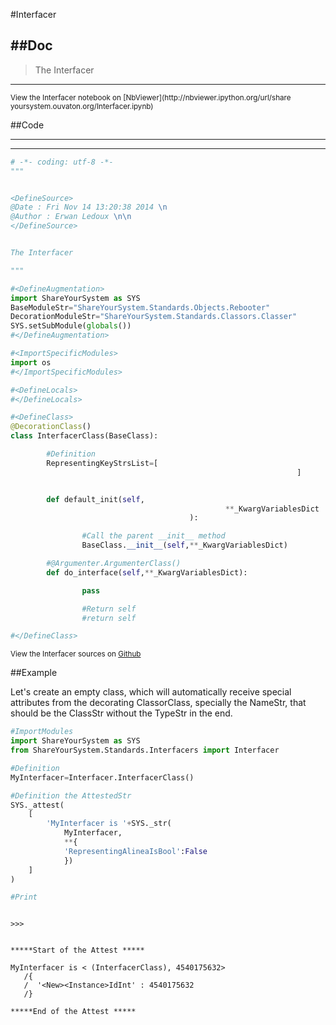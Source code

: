 

<!--
FrozenIsBool False
-->

#Interfacer

##Doc
----


>
> The Interfacer
>
>

----

<small>
View the Interfacer notebook on [NbViewer](http://nbviewer.ipython.org/url/share
yoursystem.ouvaton.org/Interfacer.ipynb)
</small>




<!--
FrozenIsBool False
-->

##Code

----

<ClassDocStr>

----

```python
# -*- coding: utf-8 -*-
"""


<DefineSource>
@Date : Fri Nov 14 13:20:38 2014 \n
@Author : Erwan Ledoux \n\n
</DefineSource>


The Interfacer

"""

#<DefineAugmentation>
import ShareYourSystem as SYS
BaseModuleStr="ShareYourSystem.Standards.Objects.Rebooter"
DecorationModuleStr="ShareYourSystem.Standards.Classors.Classer"
SYS.setSubModule(globals())
#</DefineAugmentation>

#<ImportSpecificModules>
import os
#</ImportSpecificModules>

#<DefineLocals>
#</DefineLocals>

#<DefineClass>
@DecorationClass()
class InterfacerClass(BaseClass):

        #Definition
        RepresentingKeyStrsList=[
                                                                ]


        def default_init(self,
                                                **_KwargVariablesDict
                                        ):

                #Call the parent __init__ method
                BaseClass.__init__(self,**_KwargVariablesDict)

        #@Argumenter.ArgumenterClass()
        def do_interface(self,**_KwargVariablesDict):

                pass

                #Return self
                #return self

#</DefineClass>


```

<small>
View the Interfacer sources on <a href="https://github.com/Ledoux/ShareYourSyste
m/tree/master/Pythonlogy/ShareYourSystem/Interfacers/Interfacer"
target="_blank">Github</a>
</small>




<!---
FrozenIsBool True
-->

##Example

Let's create an empty class, which will automatically receive
special attributes from the decorating ClassorClass,
specially the NameStr, that should be the ClassStr
without the TypeStr in the end.

```python
#ImportModules
import ShareYourSystem as SYS
from ShareYourSystem.Standards.Interfacers import Interfacer

#Definition
MyInterfacer=Interfacer.InterfacerClass()

#Definition the AttestedStr
SYS._attest(
    [
        'MyInterfacer is '+SYS._str(
            MyInterfacer,
            **{
            'RepresentingAlineaIsBool':False
            })
    ]
)

#Print



```


```console
>>>


*****Start of the Attest *****

MyInterfacer is < (InterfacerClass), 4540175632>
   /{
   /  '<New><Instance>IdInt' : 4540175632
   /}

*****End of the Attest *****



```

